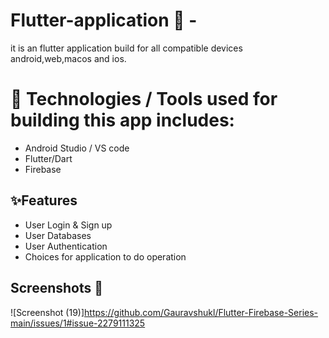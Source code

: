 # Flutter-application  📱 -
it is an flutter application build for all compatible devices android,web,macos and ios.
# 📱 Technologies / Tools used for building this app includes: 
- Android Studio / VS code 
- Flutter/Dart
- Firebase
## ✨Features

- User Login & Sign up
- User Databases
- User Authentication
- Choices for application to do operation
 ## Screenshots 📱
 ![Screenshot (19)]https://github.com/Gauravshukl/Flutter-Firebase-Series-main/issues/1#issue-2279111325
